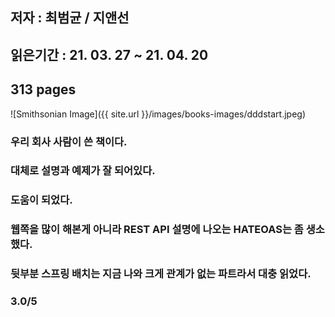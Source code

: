 ## 저자 : 최범균  / 지앤선

## 읽은기간 : 21. 03. 27 ~ 21. 04. 20

## 313 pages

![Smithsonian Image]({{ site.url }}/images/books-images/dddstart.jpeg)

### 우리 회사 사람이 쓴 책이다.

### 대체로 설명과 예제가 잘 되어있다. 

### 도움이 되었다.

### 웹쪽을 많이 해본게 아니라 REST API 설명에 나오는 HATEOAS는 좀 생소했다.

### 뒷부분 스프링 배치는 지금 나와 크게 관계가 없는 파트라서 대충 읽었다.

### 3.0/5